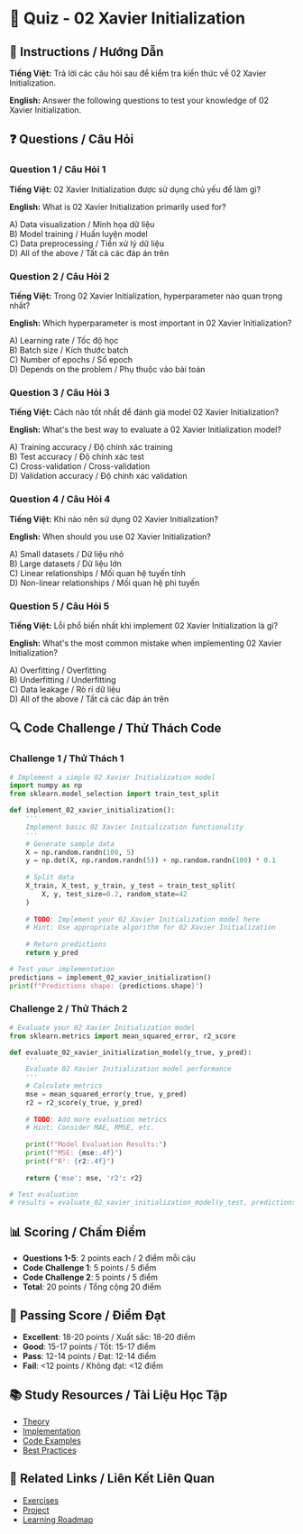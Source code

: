 # 🧠 Quiz - 02 Xavier Initialization

## 📝 Instructions / Hướng Dẫn

**Tiếng Việt:** Trả lời các câu hỏi sau để kiểm tra kiến thức về 02 Xavier Initialization.

**English:** Answer the following questions to test your knowledge of 02 Xavier Initialization.

## ❓ Questions / Câu Hỏi

### Question 1 / Câu Hỏi 1
**Tiếng Việt:** 02 Xavier Initialization được sử dụng chủ yếu để làm gì?

**English:** What is 02 Xavier Initialization primarily used for?

A) Data visualization / Minh họa dữ liệu  
B) Model training / Huấn luyện model  
C) Data preprocessing / Tiền xử lý dữ liệu  
D) All of the above / Tất cả các đáp án trên

### Question 2 / Câu Hỏi 2
**Tiếng Việt:** Trong 02 Xavier Initialization, hyperparameter nào quan trọng nhất?

**English:** Which hyperparameter is most important in 02 Xavier Initialization?

A) Learning rate / Tốc độ học  
B) Batch size / Kích thước batch  
C) Number of epochs / Số epoch  
D) Depends on the problem / Phụ thuộc vào bài toán

### Question 3 / Câu Hỏi 3
**Tiếng Việt:** Cách nào tốt nhất để đánh giá model 02 Xavier Initialization?

**English:** What's the best way to evaluate a 02 Xavier Initialization model?

A) Training accuracy / Độ chính xác training  
B) Test accuracy / Độ chính xác test  
C) Cross-validation / Cross-validation  
D) Validation accuracy / Độ chính xác validation

### Question 4 / Câu Hỏi 4
**Tiếng Việt:** Khi nào nên sử dụng 02 Xavier Initialization?

**English:** When should you use 02 Xavier Initialization?

A) Small datasets / Dữ liệu nhỏ  
B) Large datasets / Dữ liệu lớn  
C) Linear relationships / Mối quan hệ tuyến tính  
D) Non-linear relationships / Mối quan hệ phi tuyến

### Question 5 / Câu Hỏi 5
**Tiếng Việt:** Lỗi phổ biến nhất khi implement 02 Xavier Initialization là gì?

**English:** What's the most common mistake when implementing 02 Xavier Initialization?

A) Overfitting / Overfitting  
B) Underfitting / Underfitting  
C) Data leakage / Rò rỉ dữ liệu  
D) All of the above / Tất cả các đáp án trên

## 🔍 Code Challenge / Thử Thách Code

### Challenge 1 / Thử Thách 1
```python
# Implement a simple 02 Xavier Initialization model
import numpy as np
from sklearn.model_selection import train_test_split

def implement_02_xavier_initialization():
    '''
    Implement basic 02 Xavier Initialization functionality
    '''
    # Generate sample data
    X = np.random.randn(100, 5)
    y = np.dot(X, np.random.randn(5)) + np.random.randn(100) * 0.1
    
    # Split data
    X_train, X_test, y_train, y_test = train_test_split(
        X, y, test_size=0.2, random_state=42
    )
    
    # TODO: Implement your 02 Xavier Initialization model here
    # Hint: Use appropriate algorithm for 02 Xavier Initialization
    
    # Return predictions
    return y_pred

# Test your implementation
predictions = implement_02_xavier_initialization()
print(f"Predictions shape: {predictions.shape}")
```

### Challenge 2 / Thử Thách 2
```python
# Evaluate your 02 Xavier Initialization model
from sklearn.metrics import mean_squared_error, r2_score

def evaluate_02_xavier_initialization_model(y_true, y_pred):
    '''
    Evaluate 02 Xavier Initialization model performance
    '''
    # Calculate metrics
    mse = mean_squared_error(y_true, y_pred)
    r2 = r2_score(y_true, y_pred)
    
    # TODO: Add more evaluation metrics
    # Hint: Consider MAE, RMSE, etc.
    
    print(f"Model Evaluation Results:")
    print(f"MSE: {mse:.4f}")
    print(f"R²: {r2:.4f}")
    
    return {'mse': mse, 'r2': r2}

# Test evaluation
# results = evaluate_02_xavier_initialization_model(y_test, predictions)
```

## 📊 Scoring / Chấm Điểm

- **Questions 1-5**: 2 points each / 2 điểm mỗi câu
- **Code Challenge 1**: 5 points / 5 điểm
- **Code Challenge 2**: 5 points / 5 điểm
- **Total**: 20 points / Tổng cộng 20 điểm

## 🎯 Passing Score / Điểm Đạt

- **Excellent**: 18-20 points / Xuất sắc: 18-20 điểm
- **Good**: 15-17 points / Tốt: 15-17 điểm  
- **Pass**: 12-14 points / Đạt: 12-14 điểm
- **Fail**: <12 points / Không đạt: <12 điểm

## 📚 Study Resources / Tài Liệu Học Tập

- [Theory](./THEORY_02_xavier_initialization.md)
- [Implementation](./IMPLEMENTATION_02_xavier_initialization.md)
- [Code Examples](./CODE_EXAMPLES_02_xavier_initialization.md)
- [Best Practices](./BEST_PRACTICES_02_xavier_initialization.md)

## 🔗 Related Links / Liên Kết Liên Quan

- [Exercises](./EXERCISES_02_xavier_initialization.md)
- [Project](./PROJECT_02_xavier_initialization.md)
- [Learning Roadmap](./LEARNING_ROADMAP_02_xavier_initialization.md)
